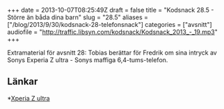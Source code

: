 +++
date = 2013-10-07T08:25:49Z
draft = false
title = "Kodsnack 28.5 - Större än båda dina barn"
slug = "28.5"
aliases = ["/blog/2013/9/30/kodsnack-28-telefonsnack"]
categories = ["avsnitt"]
audiofile = "http://traffic.libsyn.com/kodsnack/Kodsnack_2013_-_19.mp3"
+++

Extramaterial för avsnitt 28: Tobias berättar för Fredrik om sina intryck av Sonys Experia Z ultra - Sonys maffiga 6,4-tums-telefon.

## Länkar ##
*[Xperia Z ultra](http://www.sonymobile.com/se/products/phones/xperia-z-ultra/)


